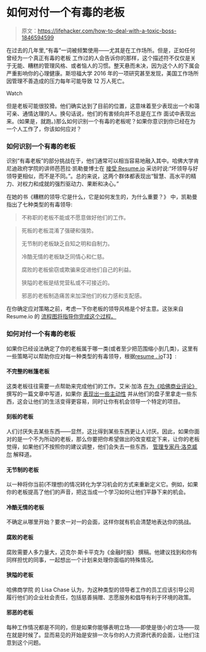 # 如何对付一个有毒的老板

> 原文：<https://lifehacker.com/how-to-deal-with-a-toxic-boss-1846594599>

在过去的几年里,“有毒”一词被频繁使用——尤其是在工作场所。但是，正如任何曾经为一个真正有毒的老板 工作过的人会告诉你的那样，这个描述符不仅仅是关于无能、糟糕的管理风格、或者恼人的习惯。整天悬而未决，因为这个人的下属会严重影响你的心理健康。斯坦福大学 2016 年的一项研究甚至发现，美国工作场所因管理不善造成的压力每年可能导致 12 万人死亡。

Watch

但是老板可能很狡猾。他们确实达到了目前的位置，这意味着至少表现出一个和蔼可亲、通情达理的人。换句话说，他们的有害倾向并不总是在工作 面试中表现出来。(如果是，就跑。)那么如何识别一个有毒的老板呢？如果你意识到你已经在为一个人工作了，你该如何应对？

### 如何识别一个有毒的老板

识别“有毒老板”的部分挑战在于，他们通常可以相当容易地融入其中。哈佛大学肯尼迪政府学院的讲师芭芭拉·凯勒曼博士在 [接受 Resume.io](https://resume.io/blog/bad-leaders-are-you-dealing-with-a-toxic-boss) 采访时说:“坏领导与好领导更相似，而不是不同。”。总的来说，这两个群体都表现出“智慧、高水平的精力、对权力和成就的强烈驱动力、果断和决心。”

在她的书《糟糕的领导:它是什么，它是如何发生的，为什么重要？》 中，凯勒曼指出了七种类型的有毒领导:

> 不称职的老板不能或不愿意做好他们的工作。

> 死板的老板混淆了强硬和强势。
> 
> 无节制的老板缺乏自知之明和自制力。
> 
> 冷酷无情的老板缺乏同情心和仁慈。
> 
> 腐败的老板偷窃或欺骗来促进他们自己的利益。
> 
> 狭隘的老板是结党营私或不可接近的。
> 
> 邪恶的老板制造痛苦来加深他们的权力感和支配感。

在你确定应对策略之前，考虑一下你老板的领导风格是个好主意。这张来自 Resume.io 的 [流程图将指导你完成这个过程。](https://40209.cdn.cke-cs.com/IqAQDlIhtYvhgCGhpc5C/images/f14413ffe2e107e7e9de9579efea1fbf8c2709443ef1e3d3.png/w_1200)

### 如何对付一个有毒的老板

如果你已经设法确定了你的老板属于哪一类(或者至少把范围缩小到几类)，这里有一些策略可以帮助你应对每一种类型的有毒领导，根据[resume . io](https://resume.io/blog/bad-leaders-are-you-dealing-with-a-toxic-boss)T3】:

#### 不完整的帐篷老板

这类老板往往需要一点帮助来完成他们的工作。艾米·加洛 [在为《哈佛商业评论》](https://hbr.org/2011/06/dealing-with-your-incompetent) 撰写的一篇文章中写道，如果你 [表现出一些主动性](https://hbr.org/2011/06/dealing-with-your-incompetent) 并从他们的盘子里拿走一些东西，这会让他们的生活变得更容易，同时让你有机会领导一个特定的项目。

#### 刻板的老板

人们讨厌失去某些东西——显然，这比得到某些东西更让人讨厌。因此，如果你面对的是一个不为所动的老板，那么你要把你希望做出的改变框定下来，让你的老板觉得，如果他们不按照你的建议调整，他们会失去一些东西， [管理专家丹·洛克威尔](https://leadershipfreak.blog/2014/09/08/7-ways-to-deal-with-rigid-inflexibles/) 解释道。

#### 无节制的老板

以一种将你当前(不理想)的情况转化为学习机会的方式来重新定义它。例如，如果你的老板提高了他们的声音，把这当成一个学习如何让他们平静下来的机会。

#### 冷酷无情的老板

不确定从哪里开始？要求一对一的会面，这样你就有机会清楚地表达你的挑战。

#### 腐败的老板

腐败需要人多力量大，迈克尔·斯卡平克为《金融时报》 撰稿。他建议找到和你有同样担忧的同事，一起想出一个计划来处理你面临的特殊情况。

#### 狭隘的老板

哈佛商学院 的 Lisa Chase 认为，为这种类型的领导者工作的员工应该引导公司履行他们的企业社会责任，包括慈善捐赠、志愿服务和倡导有利于环境的政策。

#### 邪恶的老板

每种工作情况都是不同的，但是如果你能够表明立场——即使是很小的立场——现在就是时候了。显而易见的开始是安排一次与你的人力资源代表的会面，让他们注意到这个问题。